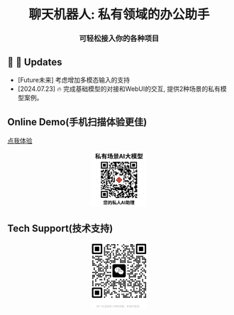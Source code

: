 <h1 align='center'>聊天机器人: 私有领域的办公助手</h1>
<h3 align='center'>可轻松接入你的各种项目</h3>

## &#x1F4E3; &#x1F4E3; Updates
* [Future未来]  考虑增加多模态输入的支持
* [2024.07.23] 🔥 完成基础模型的对接和WebUI的交互, 提供2种场景的私有模型案例。

## Online Demo(手机扫描体验更佳)
[点我体验](https://aibot.cjiedata.com/ai-modeling/)

<div style="width: 25%; margin: 0 auto;">
  <img src="./assets/online-demo-qrcode.png" alt="手机扫描体验更佳" title="手机扫描体验更佳" style="width: 200px; height: auto;">
</div>

## Tech Support(技术支持)
<div style="width: 25%; margin: 0 auto;">
  <img src="./assets/findme.jpg" alt="手机扫描体验更佳" title="手机扫描体验更佳" style="width: 150px; height: auto;">
</div>
